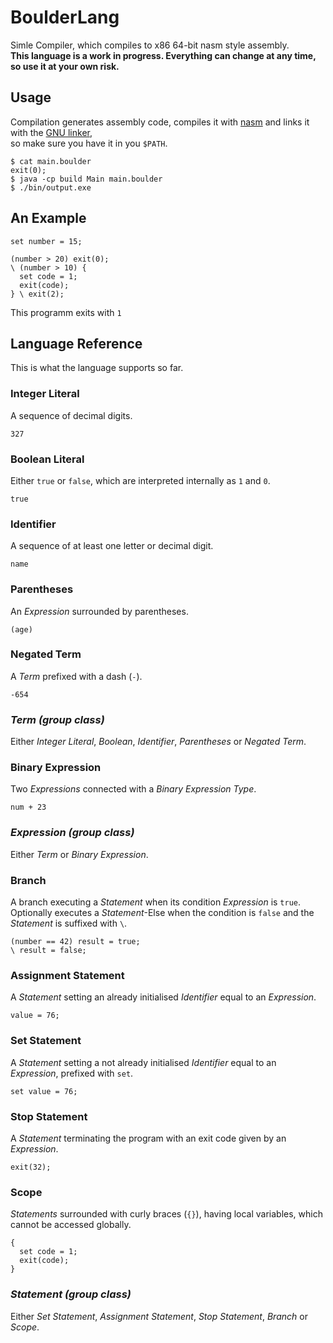 # BoulderLang

Simle Compiler, which compiles to x86 64-bit nasm style assembly. <br>
**This language is a work in progress. Everything can change at any time, so use it at your own risk.**

## Usage
Compilation generates assembly code, compiles it with [nasm](https://nasm.us/) and links it with the [GNU linker](https://www.gnu.org/software/binutils/), <br>so make sure you have it in you `$PATH`.

```
$ cat main.boulder
exit(0);
$ java -cp build Main main.boulder
$ ./bin/output.exe
```

## An Example

```
set number = 15;

(number > 20) exit(0);
\ (number > 10) {
  set code = 1;
  exit(code);
} \ exit(2);
```
This programm exits with `1`

## Language Reference
This is what the language supports so far.

### Integer Literal
A sequence of decimal digits.
```
327
```

### Boolean Literal
Either `true` or `false`, which are interpreted internally as `1` and `0`.
```
true
```

### Identifier
A sequence of at least one letter or decimal digit.
```
name
```

### Parentheses
An *Expression* surrounded by parentheses.
```
(age)
```

### Negated Term
A *Term* prefixed with a dash (`-`).
```
-654
```

### *Term (group class)*
Either *Integer Literal*, *Boolean*, *Identifier*, *Parentheses* or *Negated Term*.

### Binary Expression
Two *Expressions* connected with a *Binary Expression Type*.
```
num + 23
```

### *Expression (group class)*
Either *Term* or *Binary Expression*.

### Branch
A branch executing a *Statement* when its condition *Expression* is `true`. Optionally executes a *Statement*-Else when the condition is `false` and the *Statement* is suffixed with `\`.
```
(number == 42) result = true;
\ result = false;
```

### Assignment Statement
A *Statement* setting an already initialised *Identifier* equal to an *Expression*.
```
value = 76;
```

### Set Statement
A *Statement* setting a not already initialised *Identifier* equal to an *Expression*, prefixed with `set`.
```
set value = 76;
```

### Stop Statement
A *Statement* terminating the program with an exit code given by an *Expression*.
```
exit(32);
```

### Scope
*Statements* surrounded with curly braces (`{}`), having local variables, which cannot be accessed globally.
```
{
  set code = 1;
  exit(code);
}
```

### *Statement (group class)*
Either *Set Statement*, *Assignment Statement*, *Stop Statement*, *Branch* or *Scope*.

